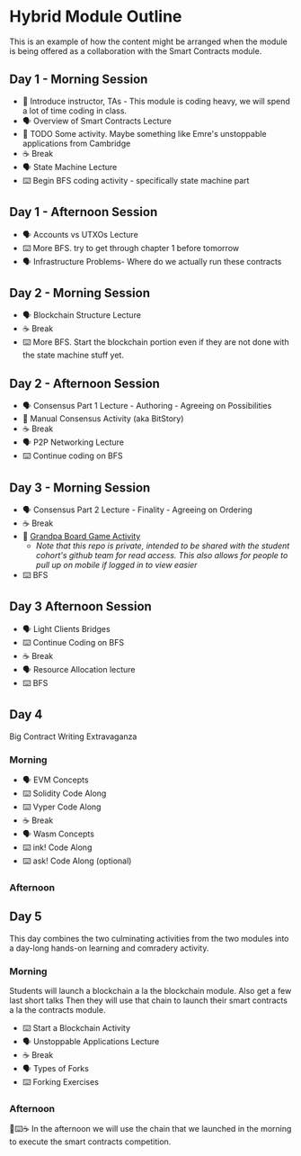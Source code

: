 # Hybrid Module Outline

This is an example of how the content might be arranged when the module is being offered as a collaboration with the Smart Contracts module.

## Day 1 - Morning Session

- 📛 Introduce instructor, TAs - This module is coding heavy, we will spend a lot of time coding in class.
- 🗣️ Overview of Smart Contracts Lecture
- 🚧 TODO Some activity. Maybe something like Emre's unstoppable applications from Cambridge
- ☕ Break
- 🗣️ State Machine Lecture
- ⌨️ Begin BFS coding activity - specifically state machine part

## Day 1 - Afternoon Session
- 🗣️ Accounts vs UTXOs Lecture
- ⌨️ More BFS. try to get through chapter 1 before tomorrow
- 🗣️ Infrastructure Problems- Where do we actually run these contracts



## Day 2 - Morning Session
- 🗣️ Blockchain Structure Lecture
- ☕ Break
- ⌨️ More BFS. Start the blockchain portion even if they are not done with the state machine stuff yet.

## Day 2 - Afternoon Session

- 🗣️ Consensus Part 1 Lecture - Authoring - Agreeing on Possibilities
- 🎲 Manual Consensus Activity (aka BitStory)
- ☕ Break
- 🗣️ P2P Networking Lecture
- ⌨️ Continue coding on BFS

## Day 3 - Morning Session
- 🗣️ Consensus Part 2 Lecture - Finality - Agreeing on Ordering
- ☕ Break
- 🎲 [Grandpa Board Game Activity](https://github.com/Polkadot-Blockchain-Academy/pba-grandpa-board-game) <!-- markdown-link-check-disable-line -->
  - _Note that this repo is private, intended to be shared with the student cohort's github team for read access._
    _This also allows for people to pull up on mobile if logged in to view easier_
- ⌨️ BFS

## Day 3 Afternoon Session

- 🗣️ Light Clients Bridges
- ⌨️ Continue Coding on BFS
- ☕ Break
- 🗣️ Resource Allocation lecture
- ⌨️ BFS

## Day 4

Big Contract Writing Extravaganza

### Morning

- 🗣️ EVM Concepts
- ⌨️ Solidity Code Along
- ⌨️ Vyper Code Along
- ☕ Break
- 🗣️ Wasm Concepts
- ⌨️ ink! Code Along
- ⌨️ ask! Code Along (optional)

### Afternoon



## Day 5
This day combines the two culminating activities from the two modules into a day-long hands-on learning and comradery activity.

### Morning
Students will launch a blockchain a la the blockchain module.
Also get a few last short talks
Then they will use that chain to launch their smart contracts a la the contracts module.

- ⌨️ Start a Blockchain Activity
- 🗣️ Unstoppable Applications Lecture
- ☕ Break
- 🗣️ Types of Forks
- ⌨️ Forking Exercises

### Afternoon

🎲⌨️☕ In the afternoon we will use the chain that we launched in the morning to execute the smart contracts competition.



